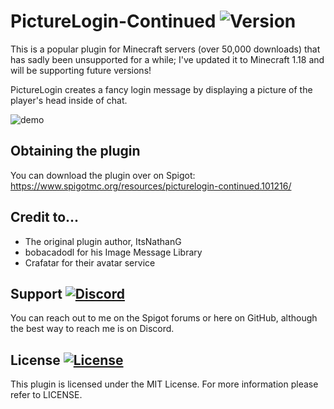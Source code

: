 PictureLogin-Continued ![Version](https://img.shields.io/badge/version-1.0.4-blue)
===

This is a popular plugin for Minecraft servers (over 50,000 downloads) that has sadly been unsupported for a while; I've updated it to Minecraft 1.18 and will be supporting future versions!

PictureLogin creates a fancy login message by displaying a picture of the player's head inside of chat.

![demo](https://user-images.githubusercontent.com/60233722/163606833-27671a07-1187-424f-abf7-f5a5d35abda8.PNG)

Obtaining the plugin
---
You can download the plugin over on Spigot: https://www.spigotmc.org/resources/picturelogin-continued.101216/

Credit to...
---

- The original plugin author, ItsNathanG
- bobacadodl for his Image Message Library
- Crafatar for their avatar service

Support [![Discord](https://img.shields.io/badge/discord-Nick's%20Place-orange)](https://discord.gg/fGzb73sPmV)
---
You can reach out to me on the Spigot forums or here on GitHub, although the best way to reach me is on Discord.

License [![License](https://img.shields.io/github/license/Nicholas-Vo/PictureLogin-Continued)](https://github.com/Nicholas-Vo/PictureLogin-Continued/blob/master/LICENSE)
---
This plugin is licensed under the MIT License. For more information please refer to LICENSE.
